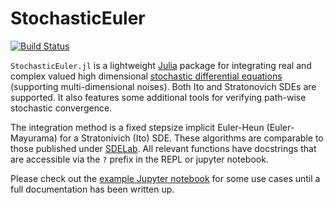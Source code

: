 # StochasticEuler

[![Build Status](https://travis-ci.org/ntezak/StochasticEuler.jl.svg?branch=master)](https://travis-ci.org/ntezak/StochasticEuler.jl)

`StochasticEuler.jl` is a lightweight [Julia][4] package for integrating real and complex valued high dimensional [stochastic differential equations][2] (supporting multi-dimensional noises). Both Ito and Stratonovich SDEs are supported. It also features some additional tools for verifying path-wise stochastic convergence.

The integration method is a fixed stepsize implicit Euler-Heun (Euler-Mayurama) for a Stratonivich (Ito) SDE.
These algorithms are comparable to those published under [SDELab][1].
All relevant functions have docstrings that are accessible via the `?` prefix in the REPL or jupyter notebook.

Please check out the [example Jupyter notebook][3] for some use cases until a full documentation has been written up.

  [1]: http://doi.org/10.1016/j.cam.2006.05.037 "Gilsing & Shardlow (2007). SDELab: A package for solving stochastic differential equations in MATLAB"
  [2]: https://en.wikipedia.org/wiki/Stochastic_differential_equation "Wikipedia: Stochastic Differential Equations"
  [3]: https://github.com/ntezak/StochasticEuler.jl/blob/master/examples/introduction.ipynb "Introductory jupyter notebook"
  [4]: http://julialang.org/ "The Julia Language"

